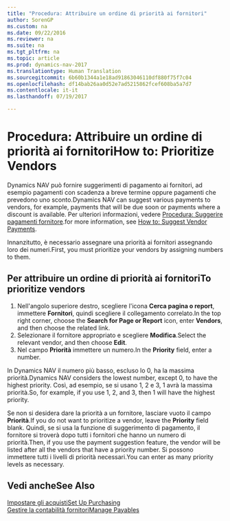```yaml
---
title: "Procedura: Attribuire un ordine di priorità ai fornitori"
author: SorenGP
ms.custom: na
ms.date: 09/22/2016
ms.reviewer: na
ms.suite: na
ms.tgt_pltfrm: na
ms.topic: article
ms.prod: dynamics-nav-2017
ms.translationtype: Human Translation
ms.sourcegitcommit: 6b60b1344a1e18ad91863046110df880f75f7c04
ms.openlocfilehash: df14bab26aa0d52e7ad5215862fcef608ba5a7d7
ms.contentlocale: it-it
ms.lasthandoff: 07/19/2017

---
```


# <a name="how-to-prioritize-vendors"></a><span data-ttu-id="ba432-102">Procedura: Attribuire un ordine di priorità ai fornitori</span><span class="sxs-lookup"><span data-stu-id="ba432-102">How to: Prioritize Vendors</span></span>
<span data-ttu-id="ba432-103">Dynamics NAV può fornire suggerimenti di pagamento ai fornitori, ad esempio pagamenti con scadenza a breve termine oppure pagamenti che prevedono uno sconto.</span><span class="sxs-lookup"><span data-stu-id="ba432-103">Dynamics NAV can suggest various payments to vendors, for example, payments that will be due soon or payments where a discount is available.</span></span> <span data-ttu-id="ba432-104">Per ulteriori informazioni, vedere [Procedura: Suggerire pagamenti fornitore](payables-how-suggest-vendor-payments.md).</span><span class="sxs-lookup"><span data-stu-id="ba432-104">for more information, see [How to: Suggest Vendor Payments](payables-how-suggest-vendor-payments.md).</span></span>

<span data-ttu-id="ba432-105">Innanzitutto, è necessario assegnare una priorità ai fornitori assegnando loro dei numeri.</span><span class="sxs-lookup"><span data-stu-id="ba432-105">First, you must prioritize your vendors by assigning numbers to them.</span></span>

## <a name="to-prioritize-vendors"></a><span data-ttu-id="ba432-106">Per attribuire un ordine di priorità ai fornitori</span><span class="sxs-lookup"><span data-stu-id="ba432-106">To prioritize vendors</span></span>
1. <span data-ttu-id="ba432-107">Nell'angolo superiore destro, scegliere l'icona **Cerca pagina o report**, immettere **Fornitori**, quindi scegliere il collegamento correlato.</span><span class="sxs-lookup"><span data-stu-id="ba432-107">In the top right corner, choose the **Search for Page or Report** icon, enter **Vendors**, and then choose the related link.</span></span>
2. <span data-ttu-id="ba432-108">Selezionare il fornitore appropriato e scegliere **Modifica**.</span><span class="sxs-lookup"><span data-stu-id="ba432-108">Select the relevant vendor, and then choose **Edit**.</span></span>
3. <span data-ttu-id="ba432-109">Nel campo **Priorità** immettere un numero.</span><span class="sxs-lookup"><span data-stu-id="ba432-109">In the **Priority** field, enter a number.</span></span>

<span data-ttu-id="ba432-110">In Dynamics NAV il numero più basso, escluso lo 0, ha la massima priorità.</span><span class="sxs-lookup"><span data-stu-id="ba432-110">Dynamics NAV considers the lowest number, except 0, to have the highest priority.</span></span> <span data-ttu-id="ba432-111">Così, ad esempio, se si usano 1, 2 e 3, 1 avrà la massima priorità.</span><span class="sxs-lookup"><span data-stu-id="ba432-111">So, for example, if you use 1, 2, and 3, then 1 will have the highest priority.</span></span>

<span data-ttu-id="ba432-112">Se non si desidera dare la priorità a un fornitore, lasciare vuoto il campo **Priorità**.</span><span class="sxs-lookup"><span data-stu-id="ba432-112">If you do not want to prioritize a vendor, leave the **Priority** field blank.</span></span> <span data-ttu-id="ba432-113">Quindi, se si usa la funzione di suggerimento di pagamento, il fornitore si troverà dopo tutti i fornitori che hanno un numero di priorità.</span><span class="sxs-lookup"><span data-stu-id="ba432-113">Then, if you use the payment suggestion feature, the vendor will be listed after all the vendors that have a priority number.</span></span> <span data-ttu-id="ba432-114">Si possono immettere tutti i livelli di priorità necessari.</span><span class="sxs-lookup"><span data-stu-id="ba432-114">You can enter as many priority levels as necessary.</span></span>

## <a name="see-also"></a><span data-ttu-id="ba432-115">Vedi anche</span><span class="sxs-lookup"><span data-stu-id="ba432-115">See Also</span></span>
[<span data-ttu-id="ba432-116">Impostare gli acquisti</span><span class="sxs-lookup"><span data-stu-id="ba432-116">Set Up Purchasing</span></span>](purchasing-setup-purchasing.md)  
[<span data-ttu-id="ba432-117">Gestire la contabilità fornitori</span><span class="sxs-lookup"><span data-stu-id="ba432-117">Manage Payables</span></span>](payables-manage-payables.md)

